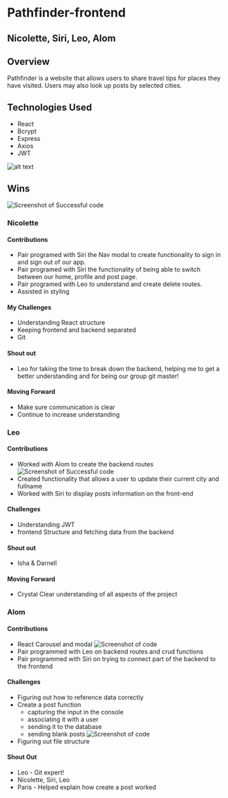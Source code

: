 # Pathfinder-frontend

## Nicolette, Siri, Leo, Alom

## Overview
Pathfinder is a website that allows users to share travel tips for places they have visited. Users may also look up posts by selected 
cities.

## Technologies Used
* React
* Bcrypt
* Express
* Axios
* JWT


![alt text](Wayfarer-Pathfinder-Code-Snippet.png "Description goes here")


## Wins

![Screenshot of Successful code](../master/assets/leoScreenshot.png)


### Nicolette
#### Contributions
- Pair programed with Siri the Nav modal to create functionality to sign in and sign out of our app. 
- Pair programed with Siri the functionality of being able to switch between our home, profile and post page.
- Pair programed with Leo to understand and create delete routes.
- Assisted in styling 
#### My Challenges
- Understanding React structure
- Keeping frontend and backend separated
- Git 
#### Shout out
- Leo for taking the time to break down the backend, helping me to get a better understanding and for being our group git master!
#### Moving Forward
- Make sure communication is clear
- Continue to increase understanding

### Leo
#### Contributions
- Worked with Alom to create the backend routes
![Screenshot of Successful code](../master/assets/leoScreenshot.png)
- Created functionality that allows a user to update their current city and fullname
- Worked with Siri to display posts information on the front-end
#### Challenges
- Understanding JWT 
- frontend Structure and fetching data from the backend
#### Shout out
- Isha & Darnell
#### Moving Forward
- Crystal Clear understanding of all aspects of the project

### Alom
#### Contributions
* React Carousel and modal
![Screenshot of code](../master/assets/AlomScreenShot1.png)
* Pair programmed with Leo on backend routes and crud functions
* Pair programmed with Siri on trying to connect part of the backend to the frontend
#### Challenges
* Figuring out how to reference data correctly
* Create a post function        
  * capturing the input in the console
  * associating it with a user
  * sending it to the database
  * sending blank posts
![Screenshot of code](../master/assets/AlomScreenShot2.png)
* Figuring out file structure
#### Shout Out 
* Leo - Git expert!
* Nicolette, Siri, Leo
* Paris - Helped explain how create a post worked

